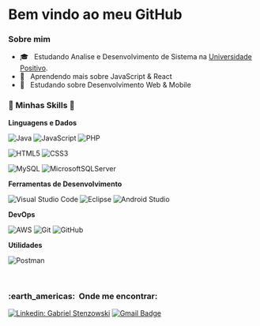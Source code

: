 
<h1>Bem vindo ao meu GitHub</h1>


[](https://komarev.com/ghpvc/?username=VanessaSwerts&color=006bed)

<h3> Sobre mim </h3>

- 🎓 &nbsp; Estudando Analise e Desenvolvimento de Sistema na <a href="https://www.up.edu.br/">Universidade Positivo</a>.
- 🔭 &nbsp; Aprendendo mais sobre JavaScript & React
- 💬 &nbsp; Estudando sobre Desenvolvimento Web & Mobile

<h3> 🧠 Minhas Skills 🧠 </h3>

**Linguagens e Dados**
  <br/>

  ![Java](https://img.shields.io/badge/java-%23ED8B00.svg?style=for-the-badge&logo=java&logoColor=white)
  ![JavaScript](https://img.shields.io/badge/javascript-%23323330.svg?style=for-the-badge&logo=javascript&logoColor=%23F7DF1E)
  ![PHP](https://img.shields.io/badge/php-%23777BB4.svg?style=for-the-badge&logo=php&logoColor=white)

 ![HTML5](https://img.shields.io/badge/html5-%23E34F26.svg?style=for-the-badge&logo=html5&logoColor=white)
  ![CSS3](https://img.shields.io/badge/css3-%231572B6.svg?style=for-the-badge&logo=css3&logoColor=white)

  ![MySQL](https://img.shields.io/badge/mysql-%2300f.svg?style=for-the-badge&logo=mysql&logoColor=white)
  ![MicrosoftSQLServer](https://img.shields.io/badge/Microsoft%20SQL%20Sever-CC2927?style=for-the-badge&logo=microsoft%20sql%20server&logoColor=white)

  **Ferramentas de Desenvolvimento**

  ![Visual Studio Code](https://img.shields.io/badge/Visual%20Studio%20Code-0078d7.svg?style=for-the-badge&logo=visual-studio-code&logoColor=white)
  ![Eclipse](https://img.shields.io/badge/Eclipse-FE7A16.svg?style=for-the-badge&logo=Eclipse&logoColor=white)
  ![Android Studio](https://img.shields.io/badge/Android%20Studio-3DDC84.svg?style=for-the-badge&logo=android-studio&logoColor=white)


**DevOps**

  ![AWS](https://img.shields.io/badge/AWS-%23FF9900.svg?style=for-the-badge&logo=amazon-aws&logoColor=white)
  ![Git](https://img.shields.io/badge/git-%23F05033.svg?style=for-the-badge&logo=git&logoColor=white)
  ![GitHub](https://img.shields.io/badge/github-%23121011.svg?style=for-the-badge&logo=github&logoColor=white)



**Utilidades**

  ![Postman](https://img.shields.io/badge/Postman-FF6C37?style=for-the-badge&logo=postman&logoColor=white)

<br/>


<h3> :earth_americas: &nbsp;Onde me encontrar: </h3> 



[![Linkedin: Gabriel Stenzowski](https://img.shields.io/badge/-GABRIEL-blue?style=flat-square&logo=Linkedin&logoColor=white&link=https://https://www.linkedin.com/in/gabrielstenzowski/)](https://www.linkedin.com/in/gabrielstenzowski/)
[![Gmail Badge](https://img.shields.io/badge/-gabriel.stenzowskicav@gmail.com-006bed?style=flat-square&logo=Gmail&logoColor=white&link=mailto:gabriel.stenzowskicav@gmail.com)](mailto:gabriel.stenzowskicav@gmail.com)
